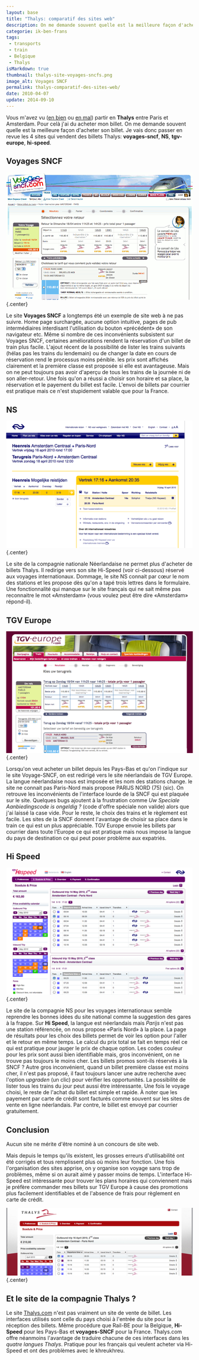 ```yaml
---
layout: base
title: "Thalys: comparatif des sites web"
description: On me demande souvent quelle est la meilleure façon d'acheter son billet. Je vais donc passer en revue les 4 sites qui vendent des billets Thalys.
categorie: ik-ben-frans
tags:
 - transports
 - train
 - Belgique
 - Thalys
isMarkdown: true
thumbnail: thalys-site-voyages-sncfs.png
image_alt: Voyages SNCF
permalink: thalys-comparatif-des-sites-web/
date: 2010-04-07
update: 2014-09-10
---
```


Vous m'avez vu ([en bien](/tintin-conduit-le-thalys) ou [en mal](/le-thalys-a-moins-grande-vitesse)) partir en **Thalys** entre Paris et Amsterdam. Pour celà j'ai du acheter mon billet. On me demande souvent quelle est la meilleure façon d'acheter son billet. Je vais donc passer en revue les 4 sites qui vendent des billets Thalys: **voyages-sncf**, **NS**, **tgv-europe**, **hi-speed**.

## Voyages SNCF
![capture d'écran Voyages SNCF](thalys-site-voyages-sncf.png){.center}

Le site **Voyages SNCF** a longtemps été un exemple de site web à ne pas suivre. Home page surchargée, aucune option intuitive, pages de pub intermédiaires interdisant l'utilisation du bouton «précédent» de son navigateur etc. Même si nombre de ces inconvénients subsistent sur Voyages SNCF, certaines améliorations rendent la réservation d'un billet de train plus facile. L'ajout récent de la possibilité de lister les trains suivants (hélas pas les trains du lendemain) ou de changer la date en cours de réservation rend le processus moins pénible. les prix sont affichés clairement et la première classe est proposée si elle est avantageuse. Mais on ne peut toujours pas avoir d'aperçu de tous les trains de la journée ni de son aller-retour. Une fois qu'on a réussi a choisir son horaire et sa place, la réservation et le payement du billet est facile. L'envoi de billets par courrier est pratique mais ce n'est stupidement valable que pour la France.

## NS
![capture d'écran NS](thalys-site-ns.png){.center}

Le site de la compagnie nationale Néerlandaise ne permet plus d'acheter de billets Thalys. Il redirige vers son site Hi-Speed (voir ci-dessous) réservé aux voyages internationaux. Dommage, le site NS connait par cœur le nom des stations et les propose dès qu'on a tapé trois lettres dans le formulaire. Une fonctionnalité qui manque sur le site français qui ne sait même pas reconnaitre le mot «Amsterdam» (vous voulez peut être dire «Amsterdam» répond-il).

## TGV Europe
![capture d'écran Voyages SNCF](thalys-site-tgv-europe.png){.center}

Lorsqu'on veut acheter un billet depuis les Pays-Bas et qu'on l'indique sur le site Voyage-SNCF, on est redirigé vers le site néerlandais de TGV Europe. La langue néerlandaise nous est imposée et les nom des stations change. le site ne connait pas Paris-Nord mais propose PARIJS NORD (75) (sic). On retrouve les inconvénients de l'interface lourde de la SNCF qui est plaquée sur le site. Quelques bugs ajoutent à la frustration comme *Uw Speciale Aanbiedingscode is ongeldig ?* (code d'offre spéciale non valide) alors que j'ai laissé la case vide. Pour le reste, le choix des trains et le règlement est facile. Les sites de la SNCF donnent l'avantage de choisir sa place dans le train ce qui est un plus appréciable. TGV Europe envoie les billets par courrier dans toute l'Europe ce qui est pratique mais nous impose la langue du pays de destination ce qui peut poser problème aux expatriés.

## Hi Speed
![capture d'écran Hi Speed](thalys-site-hi-speed.png){.center}

Le site de la compagnie NS pour les voyages internationaux semble reprendre les bonnes idées du site national comme la suggestion des gares à la frappe. Sur **Hi Speed**, la langue est néerlandais mais *Parijs* n'est pas une station référencée, on nous propose «Paris Nord» à la place. La page de résultats pour les choix des billets permet de voir les option pour l'aller et le retour en même temps. Le calcul du prix total se fait en temps réel ce qui est pratique pour jauger le prix de chaque option. Les codes couleur pour les prix sont aussi bien identifiable mais, gros inconvénient, on ne trouve pas toujours le moins cher. Les billets promos sont-ils réservés à la SNCF ? Autre gros inconvénient, quand un billet première classe est moins cher, il n'est pas proposé, il faut toujours lancer une autre recherche avec l'option *upgraden* (un clic) pour vérifier les opportunités. La possibilité de lister tous les trains du jour peut aussi être intéressante. Une fois le voyage choisi, le reste de l'achat du billet est simple et rapide. À noter que les payement par carte de crédit sont facturés comme souvent sur les sites de vente en ligne néerlandais. Par contre, le billet est envoyé par courrier gratuitement.

## Conclusion
Aucun site ne mérite d'être nominé à un concours de site web.

Mais depuis le temps qu'ils existent, les grosses erreurs d'utilisabilité ont été corrigés et tous remplissent plus où moins leur fonction. Une fois l'organisation des sites apprise, on y organise son voyage sans trop de problèmes, même si on aurait aimé y passer moins de temps. L'interface Hi-Speed est intéressante pour trouver les plans horaires qui conviennent mais je préfère commander mes billets sur TGV Europe à cause des promotions plus facilement identifiables et de l'absence de frais pour règlement en carte de crédit.

![capture d'écran site Thalys](thalys-site-thalys.png){.center}


## Et le site de la compagnie Thalys ?
Le site [Thalys.com](http://www.thalys.com/) n'est pas vraiment un site de vente de billet. Les interfaces utilisés sont celle du pays choisi à l'entrée du site pour la réception des billets. Même procédure que Rail-BE pour la Belgique, **Hi-Speed** pour les Pays-Bas et **voyages-SNCF** pour la France. Thalys.com offre néanmoins l'avantage de traduire chacune de ces interfaces dans les *quatre langues Thalys*. Pratique pour les français qui veulent acheter via Hi-Speed et ont des problèmes avec le khreukhreu.
